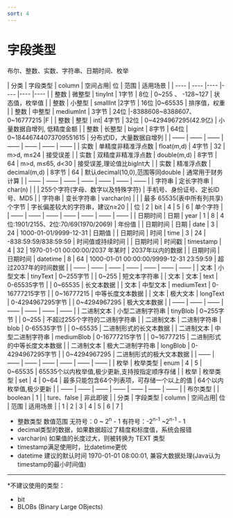 ```yaml
---
sort: 4
---
```


# 字段类型

布尔、整数、实数、字符串、日期时间、枚举

| 分类 | 字段类型 | column  | 空间占用| 位 | 范围  | 适用场景 |
| ---- | ---- |---- |---- |---- |---- |
| 整数 | 微整型 | tinyInt | 1字节 | 8位 | 0~255 、 -128~127 | 状态值，枚举值 |
| 整数 | 小整型 | smallInt |2字节 | 16位  |0~65535 | 排序值，权重 |
| 整数 | 中整型 | mediumInt | 3字节 | 24位 |-8388608~8388607、0~16777215 |F |
| 整数 | 整型 | int| 4字节 | 32位 | 0~4294967295(42.9亿) | 小量数据自增列, 低精度金额 |
| 整数 | 长整型 | bigint | 8字节 | 64位 | 0~18446744073709551615 | 分布式ID，大量数据自增列 |
| —— | —— | —— | —— | —— | —— | —— |
| 实数 | 单精度非精准浮点数 | float(m,d) | 4字节 | 32 | m>d, m≤24 | 接受误差 |
| 实数 | 双精度非精准浮点数 | double(m,d) | 8字节 | 64 | m>d, m≤65, d<30 | 接受误差,理论值比bigInt大 |
| 实数 | 精准浮点数 | decimal(m,d) | 8字节 | 64 | 默认decimal(10,0),范围等同double | 通常用于财务计算 |
| —— | —— | —— | —— | —— | —— | —— |
| 字符串 | 定长字符串 | char(n) |  |  | 255个字符(字母、数字以及特殊字符) | 手机号、身份证号、定长ID号、MD5 |
| 字符串 | 变长字符串 | varchar(n) |  |  | 最多 65535(表中所有列共享) 个字节 | 字长偏差较大的字符串，建议n≥20 |
| 位 | 2 | bit | 4 | 5 | 6 | 单个字符 |
| —— | —— | —— | —— | —— | —— | —— |
| 日期时间 | 日期 | year | 1 | 8 | 4位:1901/2155、2位:70/69(1970/2069) | 年份值 |
| 日期时间 | 日期 | date | 3 | 24 | 1000-01-01/9999-12-31 | 日期值 |
| 日期时间 | 时间 | time | 3 | 24 | -838:59:59/838:59:59 | 时间值或持续时间 |
| 日期时间 | 时间戳 | timestamp | 4 | 32 | 1970-01-01 00:00:00/2037 年某时 | 2037年以内的数据 |
| 日期时间 | 日期时间 | datetime | 8 | 64 | 1000-01-01 00:00:00/9999-12-31 23:59:59 | 超过2037年的时间数据 |
| —— | —— | —— | —— | —— | —— | —— |
| 文本 | 小型文本 | tinyText | 0~255字节 |  | 0~255 | 短文本字符串 |
| 文本 | 文本 | text | 0-65535字节 |  | 0~65535 | 长文本数据 |
| 文本 | 中型文本 | mediumText | 0-16777215字节 |  | 0~16777215 | 中等长度文本数据 |
| 文本 | 极大文本 | longText | 0-4294967295字节 |  | 0~4294967295 | 极大文本数据 |
| —— | —— | —— | —— | —— | —— | —— |
| 二进制文本 | 小型二进制字符串 | tinyBlob | 0~255字节 |  | 0~255 | 不超过255个字符的二进制字符串 |
| 二进制文本 | 二进制字符串 | blob | 0-65535字节 |  | 0~65535 | 二进制形式的长文本数据 |
| 二进制文本 | 中型二进制字符串 | mediumBlob | 0-16777215字节 |  | 0~16777215 | 二进制形式的中等长度文本数据 |
| 二进制文本 | 极大二进制字符串 | longBlob | 0-4294967295字节 |  | 0~4294967295 | 二进制形式的极大文本数据 |
| —— | —— | —— | —— | —— | —— | —— |
| 枚举 | 枚举类型 | enum | 4 | 5 | 0~65535 | 65535个以内枚举值,极少更新,支持按指定顺序存储 |
| 枚举 | 枚举类型 | set | 4 | 0~64 | 最多只能包含64个列表项，可存储一个以上的值 | 64个以内枚举值,极少更新 |
| —— | —— | —— | —— | —— | —— | —— |
| 布尔类型 |  | boolean | 1 |  | ture、false | 非此即彼 |
| 分类 | 字段类型 | column  | 空间占用| 位 | 范围  | 适用场景 |
| 1 | 2 | 3 | 4 | 5 | 6 | 7 |

* 整数类型 数值范围
    无符号：0 ~ 2<sup>n</sup> - 1
    有符号：-2<sup>n-1</sup> ~2<sup>n-1</sup> - 1
* decimal类型的数据，如果数据超过了精度和标度值，系统会报错
* varchar(n) 如果值的长度过大，则被转换为 TEXT 类型
* timestamp满足使用时，比datetime更优
* datetime 建议的默认时间 1970-01-01 08:00:01, 兼容大数据处理(Java认为timestamp的最小时间值)
<hr />
*不建议使用的类型：

* bit
* BLOBs (Binary Large OBjects)
